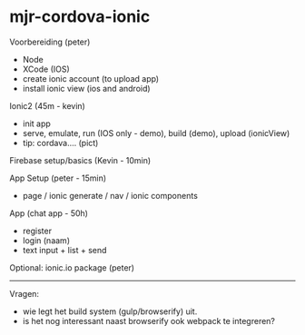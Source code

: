 # mjr-cordova-ionic

Voorbereiding (peter)
- Node
- XCode (IOS)
- create ionic account (to upload app)
- install ionic view (ios and android)

Ionic2 (45m - kevin)
- init app
- serve, emulate, run (IOS only - demo), build (demo), upload (ionicView)
- tip: cordava.... (pict)

Firebase setup/basics (Kevin - 10min)

App Setup  (peter - 15min)
- page / ionic generate / nav / ionic components

App (chat app - 50h)
- register
- login (naam)
- text input + list + send

Optional: ionic.io package (peter)

---

Vragen:
- wie legt het build system (gulp/browserify) uit.
- is het nog interessant naast browserify ook webpack te integreren?


